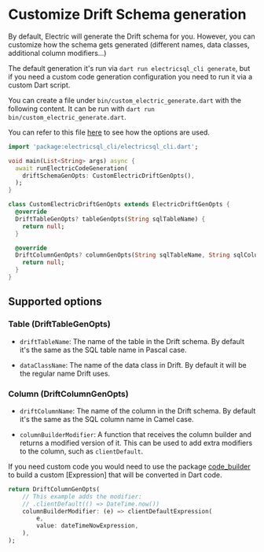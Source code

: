 # Customize Drift Schema generation

By default, Electric will generate the Drift schema for you. However, you can customize how the schema gets generated (different names, data classes, additional column modifiers...)

The default generation it's run via `dart run electricsql_cli generate`, but if you need a custom code generation configuration you need to run it via a custom Dart script.

You can create a file under `bin/custom_electric_generate.dart` with the following content.
It can be run with `dart run bin/custom_electric_generate.dart`.

You can refer to this file [here](https://github.com/SkillDevs/electric_dart/blob/master/todos_flutter/bin/custom_drift_generation.dart) to see how the options are used. 

```dart
import 'package:electricsql_cli/electricsql_cli.dart';

void main(List<String> args) async {
  await runElectricCodeGeneration(
    driftSchemaGenOpts: CustomElectricDriftGenOpts(),
  );
}

class CustomElectricDriftGenOpts extends ElectricDriftGenOpts {
  @override
  DriftTableGenOpts? tableGenOpts(String sqlTableName) {
    return null;
  }

  @override
  DriftColumnGenOpts? columnGenOpts(String sqlTableName, String sqlColumnName) {
    return null;
  }
}
```

## Supported options

### Table (DriftTableGenOpts)

- `driftTableName`: The name of the table in the Drift schema. By default it's the same as the SQL table name in Pascal case.

- `dataClassName`: The name of the data class in Drift. By default it will be the regular name Drift uses.


### Column (DriftColumnGenOpts)

- `driftColumnName`: The name of the column in the Drift schema. By default it's the same as the SQL column name in Camel case.

- `columnBuilderModifier`: A function that receives the column builder and returns a modified version of it. This can be used to add extra modifiers to the column, such as `clientDefault`.

If you need custom code you would need to use the package [code_builder](https://pub.dev/packages/code_builder) to build a custom [Expression] that will be converted in Dart code. 

```dart
return DriftColumnGenOpts(
    // This example adds the modifier:
    // .clientDefault(() => DateTime.now()) 
    columnBuilderModifier: (e) => clientDefaultExpression(
        e,
        value: dateTimeNowExpression,
    ),
);
```